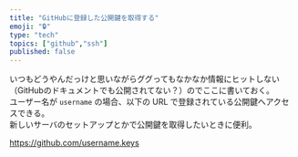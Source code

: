 ```yaml
---
title: "GitHubに登録した公開鍵を取得する"
emoji: "🔒"
type: "tech"
topics: ["github","ssh"]
published: false
---
```


いつもどうやんだっけと思いながらググってもなかなか情報にヒットしない（GitHubのドキュメントでも公開されてない？）のでここに書いておく。  
ユーザー名が `username` の場合、以下の URL で登録されている公開鍵へアクセスできる。  
新しいサーバのセットアップとかで公開鍵を取得したいときに便利。  

<https://github.com/username.keys>
